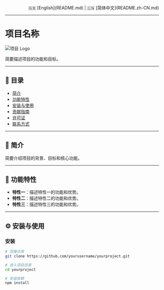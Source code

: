 <!-- Language Switcher -->
<div align="right">
  🇬🇧 [English](README.md) | 🇨🇳 [简体中文](README.zh-CN.md)
</div>

---

# 项目名称

![项目 Logo](https://example.com/logo.png)

简要描述项目的功能和目标。

---

## 📌 目录

- [简介](#简介)
- [功能特性](#功能特性)
- [安装与使用](#安装与使用)
- [贡献指南](#贡献指南)
- [许可证](#许可证)
- [联系方式](#联系方式)

---

## 📝 简介

简要介绍项目的背景、目标和核心功能。

---

## 🚀 功能特性

- **特性一**：描述特性一的功能和优势。
- **特性二**：描述特性二的功能和优势。
- **特性三**：描述特性三的功能和优势。

---

## ⚙️ 安装与使用

### 安装

```bash
# 克隆仓库
git clone https://github.com/yourusername/yourproject.git

# 进入项目目录
cd yourproject

# 安装依赖
npm install
